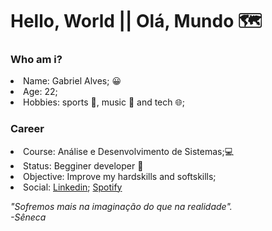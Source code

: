 
  <h1>Hello, World || Olá, Mundo 🗺️</h1>
  <h3> Who am i?</h3>
  <li>Name: Gabriel Alves; 😀 <br>
  <li>Age: 22; <br>
  <li>Hobbies:  sports 🏃‍, music 🎵 and tech 🌐;<br>
  <h3>Career</h3>
  <li>Course: Análise e Desenvolvimento de Sistemas;💻<br>
  <li>Status: Begginer developer 👶<br>
  <li>Objective: Improve my hardskills and softskills;<br>
  <li>Social: <a href=https://www.linkedin.com/in/gabriel-alves-2a81241ba/>Linkedin</a>; <a href=https://open.spotify.com/user/gabrielalvesdso/playlists>Spotify</a>

<p><i>"Sofremos mais na imaginação do que na realidade".<br>-Sêneca</i></p>
